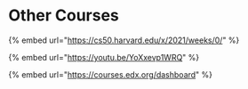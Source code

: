 # Other Courses

{% embed url="https://cs50.harvard.edu/x/2021/weeks/0/" %}

{% embed url="https://youtu.be/YoXxevp1WRQ" %}

{% embed url="https://courses.edx.org/dashboard" %}



